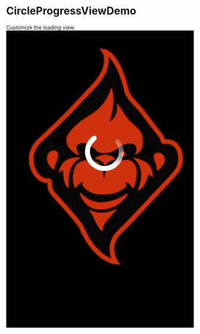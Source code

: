 CircleProgressViewDemo
======================

Customize the loading view.
![Screenshot](https://github.com/tuchangwei/CircleProgressViewDemo/blob/master/CircleProgressViewDemo/2014-02-07%2023_56_30.gif)